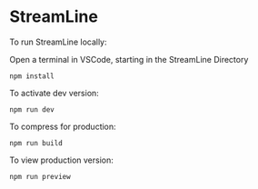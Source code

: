 # StreamLine

To run StreamLine locally:

Open a terminal in VSCode, starting in the StreamLine Directory

`npm install`

To activate dev version:

`npm run dev`

To compress for production:

`npm run build`

To view production version:

`npm run preview`
